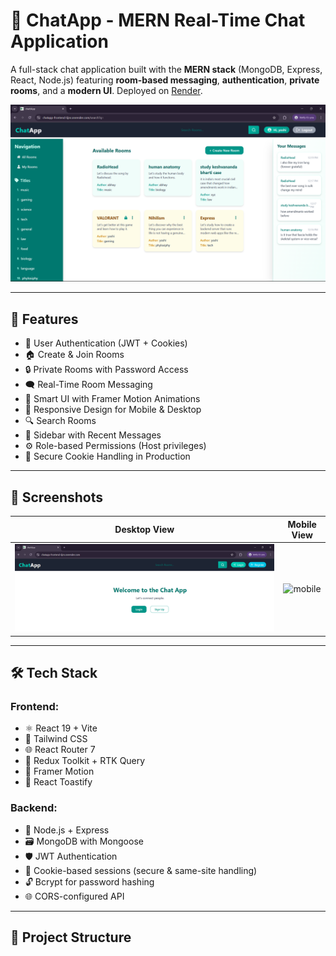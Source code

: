 # 💬 ChatApp - MERN Real-Time Chat Application

A full-stack chat application built with the **MERN stack** (MongoDB, Express, React, Node.js) featuring **room-based messaging**, **authentication**, **private rooms**, and a **modern UI**. Deployed on [Render](https://chatapp-frontend-6jnr.onrender.com).

![chatapp-demo](./screenshots/desktopview_home.png)

---

## 🚀 Features

- 🔐 User Authentication (JWT + Cookies)
- 🏠 Create & Join Rooms
- 🔒 Private Rooms with Password Access
- 🗨️ Real-Time Room Messaging
- 🧠 Smart UI with Framer Motion Animations
- 📱 Responsive Design for Mobile & Desktop
- 🔍 Search Rooms
- 🧾 Sidebar with Recent Messages
- ⚙️ Role-based Permissions (Host privileges)
- 🧼 Secure Cookie Handling in Production

---

## 📸 Screenshots

| Desktop View | Mobile View |
|--------------|-------------|
| ![desktop](./screenshots/loggedout.png) | ![mobile](./screenshots/Screenshot%2025-07-13%124332.png) |

---

## 🛠 Tech Stack

### Frontend:
- ⚛️ React 19 + Vite
- 💄 Tailwind CSS
- 🌐 React Router 7
- 🔁 Redux Toolkit + RTK Query
- 🎨 Framer Motion
- 🍞 React Toastify

### Backend:
- 🧠 Node.js + Express
- 🗃️ MongoDB with Mongoose
- 🛡️ JWT Authentication
- 🍪 Cookie-based sessions (secure & same-site handling)
- 🔓 Bcrypt for password hashing
- 🌐 CORS-configured API

---

## 📁 Project Structure

